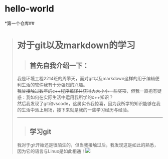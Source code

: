 # hello-world
*第一个仓库##
> # __对于git以及markdown的学习__
>> ## __首先自我介绍一下：__
>我是环境工程2214班的周擎天，面对git以及markdown这样的用于编辑便利生活的软件我有十分强烈的兴趣。  
~~我曾接触过数年的c++程序编译并获得大大小小一些奖项~~，但我一直抱有疑惑：我如何在实际生活中运用我所学的c++知识？  
然后我发现了git和vscode，这属实令我惊喜，因为我所学的知识能够在我的生活中派上用场，接下来就是我的一些学习经历与经验。
>***
>> ## __学习git__
>我对于git开始还是很陌生的，但当我接触过后，我发现这是如此的熟悉，因为它的语言与Linux是如此相通！![](https://gimg2.baidu.com/image_search/src=http%3A%2F%2Fpic2.orsoon.com%2F2017%2F0726%2F20170726033230359.jpg&refer=http%3A%2F%2Fpic2.orsoon.com&app=2002&size=f9999,10000&q=a80&n=0&g=0n&fmt=auto?sec=1666337480&t=45817181849822685b380edb30045cc3)  
